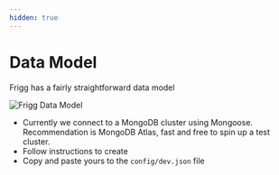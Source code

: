 ```yaml
---
hidden: true
---
```


# Data Model

Frigg has a fairly straightforward data model

![Frigg Data Model](<../.gitbook/assets/frigg data model.png>)

* Currently we connect to a MongoDB cluster using Mongoose. Recommendation is MongoDB Atlas, fast and free to spin up a test cluster.
* Follow instructions to create
* Copy and paste yours to the `config/dev.json` file
